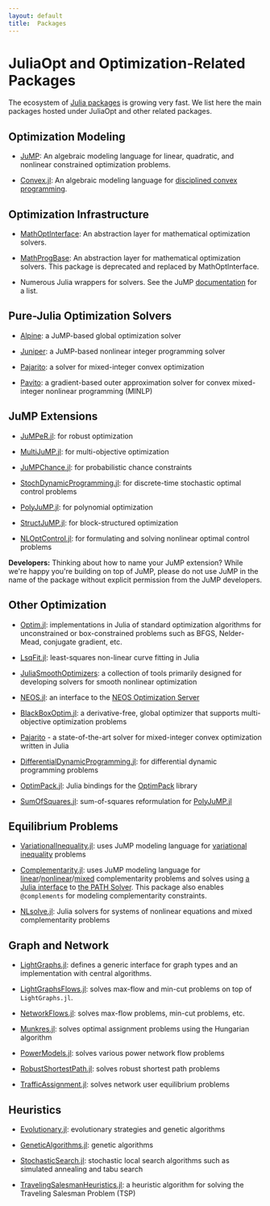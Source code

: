 ```yaml
---
layout: default
title:  Packages
---
```


# JuliaOpt and Optimization-Related Packages
The ecosystem of [Julia packages](https://juliaobserver.com/) is growing very
fast. We list here the main packages hosted under JuliaOpt and other related
packages.

## Optimization Modeling

- [JuMP](https://github.com/JuliaOpt/JuMP.jl): An algebraic modeling language
  for linear, quadratic, and nonlinear constrained optimization problems.

- [Convex.jl](https://github.com/JuliaOpt/Convex.jl): An algebraic modeling
  language for [disciplined convex programming](http://stanford.edu/~boyd/papers/disc_cvx_prog.html).

## Optimization Infrastructure

- [MathOptInterface](https://github.com/JuliaOpt/MathOptInterface.jl): An
  abstraction layer for mathematical optimization solvers.

- [MathProgBase](https://github.com/JuliaOpt/MathProgBase.jl): An
  abstraction layer for mathematical optimization solvers. This package is
  deprecated and replaced by MathOptInterface.

- Numerous Julia wrappers for solvers. See the JuMP
  [documentation](http://www.juliaopt.org/JuMP.jl/v0.19.0/installation/#Getting-Solvers-1)
  for a list.

## Pure-Julia Optimization Solvers

- [Alpine](https://github.com/lanl-ansi/Alpine.jl): a JuMP-based global
  optimization solver

- [Juniper](https://github.com/lanl-ansi/Juniper.jl): a JuMP-based nonlinear
  integer programming solver

- [Pajarito](https://github.com/JuliaOpt/Pajarito.jl): a solver for
  mixed-integer convex optimization

- [Pavito](https://github.com/JuliaOpt/Pavito.jl): a gradient-based outer
  approximation solver for convex mixed-integer nonlinear programming (MINLP)


## JuMP Extensions

- [JuMPeR.jl](https://github.com/IainNZ/JuMPeR.jl): for robust optimization

- [MultiJuMP.jl](https://github.com/anriseth/MultiJuMP.jl): for multi-objective optimization

- [JuMPChance.jl](https://github.com/mlubin/JuMPChance.jl): for probabilistic chance constraints

- [StochDynamicProgramming.jl](https://github.com/JuliaOpt/StochDynamicProgramming.jl): for discrete-time stochastic optimal control problems

- [PolyJuMP.jl](https://github.com/blegat/PolyJuMP.jl): for polynomial optimization

- [StructJuMP.jl](https://github.com/StructJuMP/StructJuMP.jl): for block-structured optimization

- [NLOptControl.jl](https://github.com/JuliaMPC/NLOptControl.jl): for formulating and solving nonlinear optimal control problems

**Developers:** Thinking about how to name your JuMP extension? While we're happy you're building on top of JuMP, please do not use JuMP in the name of the package without explicit permission from the JuMP developers.

## Other Optimization

- [Optim.jl](https://github.com/JuliaNLSolvers/Optim.jl): implementations in Julia of standard optimization algorithms for unconstrained or box-constrained problems such as BFGS, Nelder-Mead, conjugate gradient, etc.

- [LsqFit.jl](https://github.com/JuliaNLSolvers/LsqFit.jl): least-squares non-linear curve fitting in Julia

- [JuliaSmoothOptimizers](https://github.com/JuliaSmoothOptimizers): a collection of tools primarily designed for developing solvers for smooth nonlinear optimization

- [NEOS.jl](https://github.com/odow/NEOS.jl): an interface to the [NEOS Optimization Server](http://www.neos-server.org/)

- [BlackBoxOptim.jl](https://github.com/robertfeldt/BlackBoxOptim.jl): a derivative-free, global optimizer that supports multi-objective optimization problems

- [Pajarito](https://github.com/mlubin/Pajarito.jl) - a state-of-the-art solver for mixed-integer convex optimization written in Julia

- [DifferentialDynamicProgramming.jl](https://github.com/baggepinnen/DifferentialDynamicProgramming.jl): for differential dynamic programming problems

- [OptimPack.jl](https://github.com/emmt/OptimPack.jl): Julia bindings for the [OptimPack](https://github.com/emmt/OptimPack) library

- [SumOfSquares.jl](https://github.com/blegat/SumOfSquares.jl): sum-of-squares reformulation for [PolyJuMP.jl](https://github.com/blegat/PolyJuMP.jl)


## Equilibrium Problems

- [VariationalInequality.jl](https://github.com/chkwon/VariationalInequality.jl): uses JuMP modeling language for [variational inequality](https://en.wikipedia.org/wiki/Variational_inequality) problems

- [Complementarity.jl](https://github.com/chkwon/Complementarity.jl): uses JuMP modeling language for [linear](https://en.wikipedia.org/wiki/Linear_complementarity_problem)/[nonlinear](https://en.wikipedia.org/wiki/Nonlinear_complementarity_problem)/[mixed](https://en.wikipedia.org/wiki/Mixed_complementarity_problem) complementarity problems and solves using [a Julia interface](https://github.com/chkwon/PATHSolver.jl) to [the PATH Solver](http://pages.cs.wisc.edu/%7Eferris/path.html). This package also enables `@complements` for modeling complementarity constraints.

- [NLsolve.jl](https://github.com/EconForge/NLsolve.jl): Julia solvers for systems of nonlinear equations and mixed complementarity problems


## Graph and Network

- [LightGraphs.jl](https://github.com/JuliaGraphs/LightGraphs.jl): defines a generic interface for graph types and an implementation with central algorithms.

- [LightGraphsFlows.jl](https://github.com/JuliaGraphs/LightGraphsFlows.jl): solves max-flow and min-cut problems on top of `LightGraphs.jl`.

- [NetworkFlows.jl](https://github.com/Azzaare/NetworkFlows.jl): solves max-flow problems, min-cut problems, etc.

- [Munkres.jl](https://github.com/FugroRoames/Munkres.jl): solves optimal assignment problems using the Hungarian algorithm

- [PowerModels.jl](https://github.com/lanl-ansi/PowerModels.jl): solves various power network flow problems

- [RobustShortestPath.jl](https://github.com/chkwon/RobustShortestPath.jl): solves robust shortest path problems

- [TrafficAssignment.jl](https://github.com/chkwon/TrafficAssignment.jl): solves network user equilibrium problems

## Heuristics

- [Evolutionary.jl](https://github.com/wildart/Evolutionary.jl): evolutionary strategies and genetic algorithms

- [GeneticAlgorithms.jl](https://github.com/WestleyArgentum/GeneticAlgorithms.jl): genetic algorithms

- [StochasticSearch.jl](https://github.com/phrb/StochasticSearch.jl): stochastic local search algorithms such as simulated annealing and tabu search

- [TravelingSalesmanHeuristics.jl](https://github.com/evanfields/TravelingSalesmanHeuristics.jl): a heuristic algorithm for solving the Traveling Salesman Problem (TSP)
